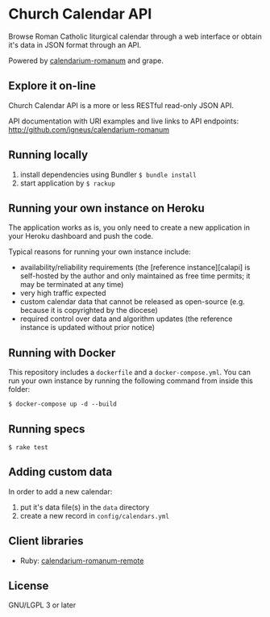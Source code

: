 # Church Calendar API

Browse Roman Catholic liturgical calendar through a web interface
or obtain it's data in JSON format through an API.

Powered by
[calendarium-romanum][caro] and
grape.

## Explore it on-line

Church Calendar API is a more or less RESTful read-only JSON API.

API documentation with URI examples and live links to API endpoints:
http://github.com/igneus/calendarium-romanum

## Running locally

1. install dependencies using Bundler
   `$ bundle install`
2. start application by `$ rackup`

## Running your own instance on Heroku

The application works as is, you only need to create a new application
in your Heroku dashboard and push the code.

Typical reasons for running your own instance include:

- availability/reliability requirements
  (the [reference instance][calapi] is self-hosted by the author
  and only maintained as free time permits;
  it may be terminated at any time)
- very high traffic expected
- custom calendar data that cannot be released as open-source
  (e.g. because it is copyrighted by the diocese)
- required control over data and algorithm updates
  (the reference instance is updated without prior notice)

## Running with Docker

This repository includes a `dockerfile` and a `docker-compose.yml`. You can run your own instance by running the following command from inside this folder:

`$ docker-compose up -d --build`

## Running specs

`$ rake test`

## Adding custom data

In order to add a new calendar:

1. put it's data file(s) in the `data` directory
2. create a new record in `config/calendars.yml`

## Client libraries

- Ruby: [calendarium-romanum-remote][caro_remote]

## License

GNU/LGPL 3 or later

[caro]: http://github.com/igneus/calendarium-romanum
[caro_data]: https://github.com/igneus/calendarium-romanum/tree/master/data
[caro_remote]: https://github.com/igneus/calendarium-romanum-remote
